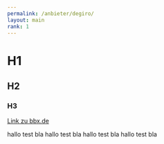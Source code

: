 ```yaml
---
permalink: /anbieter/degiro/
layout: main
rank: 1
---
```



# H1

## H2

### H3


[Link zu bbx.de](https://www.bbx.de)

hallo test
bla
hallo test
bla
hallo test
bla
hallo test
bla
